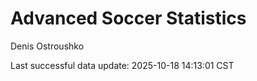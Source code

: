 # Advanced Soccer Statistics
Denis Ostroushko

<!-- gfm -->

Last successful data update: 2025-10-18 14:13:01 CST

